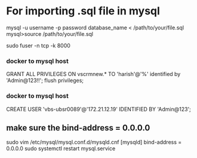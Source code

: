# For importing .sql file in mysql

mysql -u username -p password database_name < /path/to/your/file.sql
mysql>source /path/to/your/file.sql

sudo fuser -n tcp -k 8000


### docker to mysql host
GRANT ALL PRIVILEGES ON vscrmnew.* TO 'harish'@'%' identified by 'Admin@123!!';
flush privileges;

### docker to mysql host
CREATE USER 'vbs-ubsr0089'@'172.21.12.19' IDENTIFIED BY 'Admin@123';


## make sure the bind-address = 0.0.0.0
sudo vim /etc/mysql/mysql.conf.d/mysqld.cnf
[mysqld]
bind-address = 0.0.0.0
sudo systemctl restart mysql.service